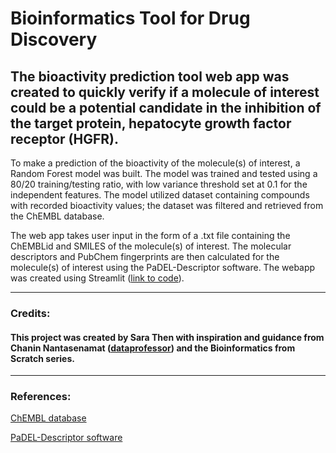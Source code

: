 # Bioinformatics Tool for Drug Discovery 
The bioactivity prediction tool web app was created to quickly verify if a molecule of interest could be a potential candidate in the inhibition of the target protein, hepatocyte growth factor receptor (HGFR). 
---
To make a prediction of the bioactivity of the molecule(s) of interest, a Random Forest model was built. The model was trained and tested using a 80/20 training/testing ratio, with low variance threshold set at 0.1 for the independent features. The model utilized dataset containing compounds with recorded bioactivity values; the dataset was filtered and retrieved from the ChEMBL database. 

The web app takes user input in the form of a .txt file containing the ChEMBLid and SMILES of the molecule(s) of interest. The molecular descriptors and PubChem fingerprints are then calculated for the molecule(s) of interest using the PaDEL-Descriptor software. The webapp was created using Streamlit ([link to code](https://github.com/sara-then/bioactivity_app_streamlit/blob/0156364cbdf17e1f9171ba671fd016d80bc3a664/app.py)).

---
### Credits: 

#### This project was created by Sara Then with inspiration and guidance from Chanin Nantasenamat ([dataprofessor](https://github.com/dataprofessor)) and the Bioinformatics from Scratch series. 
---
### References:

[ChEMBL database](https://www.ebi.ac.uk/chembl/)

[PaDEL-Descriptor software](http://www.yapcwsoft.com/dd/padeldescriptor/)
